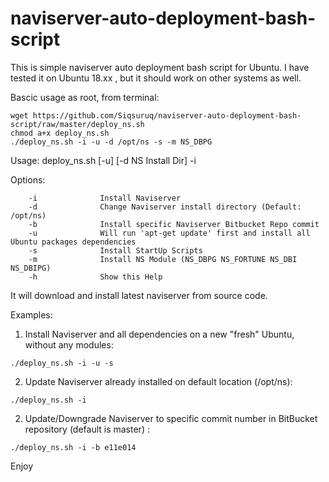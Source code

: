 # naviserver-auto-deployment-bash-script
This is simple naviserver auto deployment bash script for Ubuntu.
I have tested it on Ubuntu 18.xx , but it should work on other systems as well.

Bascic usage as root, from terminal:
```
wget https://github.com/Siqsuruq/naviserver-auto-deployment-bash-script/raw/master/deploy_ns.sh
chmod a+x deploy_ns.sh
./deploy_ns.sh -i -u -d /opt/ns -s -m NS_DBPG
```
Usage: deploy_ns.sh [-u] [-d NS Install Dir] -i

Options:

        -i              Install Naviserver
        -d              Change Naviserver install directory (Default: /opt/ns)
		-b              Install specific Naviserver Bitbucket Repo commit
        -u              Will run 'apt-get update' first and install all Ubuntu packages dependencies
        -s              Install StartUp Scripts
        -m              Install NS Module (NS_DBPG NS_FORTUNE NS_DBI NS_DBIPG)
        -h              Show this Help

It will download and install latest naviserver from source code.

Examples:

1) Install Naviserver and all dependencies on a new "fresh" Ubuntu, without any modules:
```
./deploy_ns.sh -i -u -s
```

2) Update Naviserver already installed on default location (/opt/ns):
```
./deploy_ns.sh -i
```

2) Update/Downgrade Naviserver to specific commit number in BitBucket repository (default is master) :
```
./deploy_ns.sh -i -b e11e014
```

Enjoy
